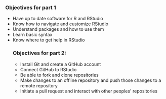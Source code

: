 <h3>Objectives for part 1</h3>
<ul><li>Have up to date software for R and RStudio
<li>Know how to navigate and customize RStudio
<li>Understand packages and how to use them
<li>Learn basic syntax
<li>Know where to get help in RStudio</li>
<h3>Objectives for part 2:</h3>
<ul><li>Install Git and create a GitHub account
<li>Connect GitHub to RStudio
<li>Be able to fork and clone repositories
<li>Make changes to an offline repository and push those changes to a remote repository
<li>Initiate a pull request and interact with other peoples' repositories</li>
 

